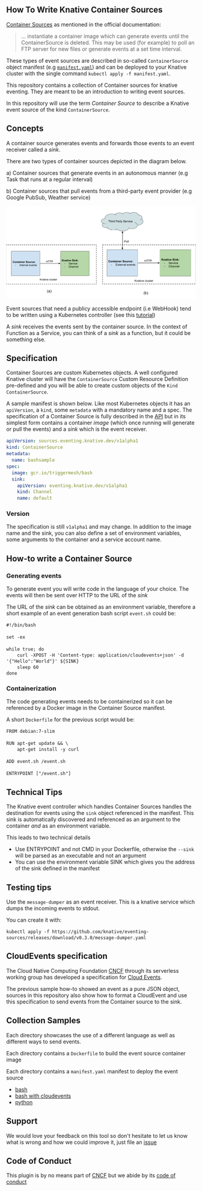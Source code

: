 ## How To Write Knative Container Sources

[Container Sources](https://github.com/knative/docs/tree/master/eventing#containersource) as mentioned in the official documentation:

> ... instantiate a container image which can generate events until the ContainerSource is deleted. This may be used (for example) to poll an FTP server for new files or generate events at a set time interval.

These types of event sources are described in so-called `ContainerSource` object manifest (e.g [`manifest.yaml`](./bash/manifest.yaml)) and can be deployed to your Knative cluster with the single command `kubectl apply -f manifest.yaml`.

This repository contains a collection of Container sources for knative eventing. They are meant to be an introduction to writing event sources.

In this repository will use the term _Container Source_ to describe a Knative event source of the kind `ContainerSource`.

## Concepts

A container source generates events and forwards those events to an event receiver called a _sink_.

There are two types of container sources depicted in the diagram below.

a) Container sources that generate events in an autonomous manner (e.g Task that runs at a regular interval)

b) Container sources that pull events from a third-party event provider (e.g Google PubSub, Weather service)

![ContainerSource types](./images/containersource.png)

Event sources that need a publicy accessible endpoint (i.e WebHook) tend to be written using a Kubernetes controller (see this [tutorial](https://github.com/knative/docs/blob/master/eventing/samples/writing-a-source/README.md))

A _sink_ receives the events sent by the container source. In the context of Function as a Service, you can think of a _sink_ as a function, but it could be something else.

## Specification

Container Sources are custom Kubernetes objects. A well configured Knative cluster will have the `ContainerSource` Custom Resource Definition pre-defined and you will be able to create custom objects of the `Kind` `ContainerSource`.

A sample manifest is shown below. Like most Kubernetes objects it has an `apiVersion`, a `kind`, some `metadata` with a mandatory name and a spec. The specification of a Container Source is fully described in the [API](https://github.com/knative/eventing-sources/blob/master/pkg/apis/sources/v1alpha1/containersource_types.go
) but in its simplest form contains a container _image_ (which once running will generate or pull the events) and a _sink_ which is the event receiver.

```yaml
apiVersion: sources.eventing.knative.dev/v1alpha1
kind: ContainerSource
metadata:
  name: bashsample
spec:
  image: gcr.io/triggermesh/bash
  sink:
    apiVersion: eventing.knative.dev/v1alpha1
    kind: Channel
    name: default
```

### Version

The specification is still `v1alpha1` and may change. In addition to the image name and the sink, you can also define a set of environment variables, some arguments to the container and a service account name.

## How-to write a Container Source

### Generating events

To generate event you will write code in the language of your choice. The events will then be sent over HTTP to the URL of the _sink_

The URL of the _sink_ can be obtained as an environment variable, therefore a short example of an event generation bash script `event.sh` could be:

```shell
#!/bin/bash

set -ex

while true; do
    curl -XPOST -H 'Content-type: application/cloudevents+json' -d '{"Hello":"World"}' ${SINK}
    sleep 60
done
```

### Containerization

The code generating events needs to be containerized so it can be referenced by a Docker image in the Container Source manifest.

A short `Dockerfile` for the previous script would be:

```
FROM debian:7-slim

RUN apt-get update && \
    apt-get install -y curl

ADD event.sh /event.sh

ENTRYPOINT ["/event.sh"]
```

## Technical Tips

The Knative event controller which handles Container Sources handles the destination for events using the `sink` object referenced in the manifest. This sink is automatically discovered and referenced as an argument to the container *and* as an environment variable.

This leads to two technical details

- Use ENTRYPOINT and not CMD in your Dockerfile, otherwise the `--sink` will be parsed as an executable and not an argument
- You can use the environment variable SINK which gives you the address of the sink defined in the manifest


## Testing tips

Use the `message-dumper` as an event receiver. This is a knative service which dumps the incoming events to stdout.

You can create it with:

```
kubectl apply -f https://github.com/knative/eventing-sources/releases/download/v0.3.0/message-dumper.yaml
```

## CloudEvents specification

The Cloud Native Computing Foundation [CNCF](https://cncf.io) through its serverless working group has developed a specification for [Cloud Events](https://cloudevents.io/).

The previous sample how-to showed an event as a pure JSON object, sources in this repository also show how to format a CloudEvent and use this specification to send events from the Container source to the sink.

## Collection Samples

Each directory showcases the use of a different language as well as different ways to send events.

Each directory contains a `Dockerfile` to build the event source container image

Each directory contains a `manifest.yaml` manifest to deploy the event source

* [bash](./bash)
* [bash with cloudevents](./bash-ce)
* [python](./python)

## Support

We would love your feedback on this tool so don't hesitate to let us know what is wrong and how we could improve it, just file an [issue](https://github.com/sebgoa/ksources/issues/new)

## Code of Conduct

This plugin is by no means part of [CNCF](https://www.cncf.io/) but we abide by its [code of conduct](https://github.com/cncf/foundation/blob/master/code-of-conduct.md)
